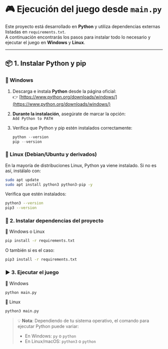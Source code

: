 
# 🎮 Ejecución del juego desde `main.py`

Este proyecto está desarrollado en **Python** y utiliza dependencias externas listadas en `requirements.txt`.  
A continuación encontrarás los pasos para instalar todo lo necesario y ejecutar el juego en **Windows** y **Linux**.

---

## 📦 1. Instalar Python y pip

### 🔹 Windows
1. Descarga e instala **Python** desde la página oficial:  
   👉 [https://www.python.org/downloads/windows/](https://www.python.org/downloads/windows/)

2. **Durante la instalación**, asegúrate de marcar la opción:  
   `Add Python to PATH`

3. Verifica que Python y pip estén instalados correctamente:
   ```powershell
   python --version
   pip --version
   ```
   

### 🔹 Linux (Debian/Ubuntu y derivados)

En la mayoría de distribuciones Linux, Python ya viene instalado.
Si no es así, instálalo con:

   ```bash
   sudo apt update
   sudo apt install python3 python3-pip -y
   ```

Verifica que estén instalados:
   ```bash
   python3 --version
   pip3 --version
   ```

### 📂 2. Instalar dependencias del proyecto
🔹 Windows o Linux
   ```bash
   pip install -r requirements.txt
   ```
O también si es el caso:
   ```bash
   pip3 install -r requirements.txt
   ```

### ▶️ 3. Ejecutar el juego
🔹 Windows
```bash
python main.py
```
🔹 Linux
```bash
python3 main.py
```

> 💡 **Nota**: Dependiendo de tu sistema operativo, el comando para ejecutar Python puede variar:
> - En Windows: `py` o `python`
> - En Linux/macOS: `python3` o `python`


